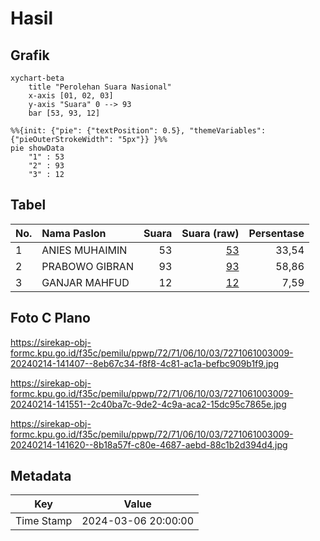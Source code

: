 # Hasil

## Grafik

```mermaid
xychart-beta
    title "Perolehan Suara Nasional"
    x-axis [01, 02, 03]
    y-axis "Suara" 0 --> 93
    bar [53, 93, 12]
```

```mermaid
%%{init: {"pie": {"textPosition": 0.5}, "themeVariables": {"pieOuterStrokeWidth": "5px"}} }%%
pie showData
    "1" : 53
    "2" : 93
    "3" : 12
```

## Tabel

| No. | Nama Paslon    | Suara | Suara (raw) | Persentase |
|:--- |:-------------- | -----:| -----------:| ----------:|
| 1   | ANIES MUHAIMIN | 53    | [53][p-1]   | 33,54      |
| 2   | PRABOWO GIBRAN | 93    | [93][p-2]   | 58,86      |
| 3   | GANJAR MAHFUD  | 12    | [12][p-3]   | 7,59       |


[p-1]: https://github.com/gigit-pemilu/pemilu-2024/blob/main/pilpres/hitung-suara/sub/72-sulawesi-tengah/sub/71-kota-palu/sub/06-tatanga/sub/1003-tawanjuka/sub/009-tps/sub/paslon-1.txt
[p-2]: https://github.com/gigit-pemilu/pemilu-2024/blob/main/pilpres/hitung-suara/sub/72-sulawesi-tengah/sub/71-kota-palu/sub/06-tatanga/sub/1003-tawanjuka/sub/009-tps/sub/paslon-2.txt
[p-3]: https://github.com/gigit-pemilu/pemilu-2024/blob/main/pilpres/hitung-suara/sub/72-sulawesi-tengah/sub/71-kota-palu/sub/06-tatanga/sub/1003-tawanjuka/sub/009-tps/sub/paslon-3.txt

## Foto C Plano

https://sirekap-obj-formc.kpu.go.id/f35c/pemilu/ppwp/72/71/06/10/03/7271061003009-20240214-141407--8eb67c34-f8f8-4c81-ac1a-befbc909b1f9.jpg

https://sirekap-obj-formc.kpu.go.id/f35c/pemilu/ppwp/72/71/06/10/03/7271061003009-20240214-141551--2c40ba7c-9de2-4c9a-aca2-15dc95c7865e.jpg

https://sirekap-obj-formc.kpu.go.id/f35c/pemilu/ppwp/72/71/06/10/03/7271061003009-20240214-141620--8b18a57f-c80e-4687-aebd-88c1b2d394d4.jpg


## Metadata

| Key        | Value               |
| ---------- | ------------------- |
| Time Stamp | 2024-03-06 20:00:00 |



